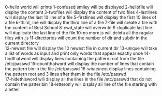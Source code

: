 0-hello world will prints
1-confused smiley will be displayed 
2-hellofile will display the content 
3-twofiles will display the content of two files
4-lastlines will display the last 10 line of a file
5-firstlines will display the first 10 lines of a file
6-third_line will display the third line of a file
7-file will create a file with the content of Best School
8-cwd_state will overwrite
9-duplicate last line will duplicate the last line of the file 
10-no more js will deleta all the ragular files with .js
11-directories will count the number of dir and subdir in the current directory  
12-newest file will display the 10 newest file in current dir 
13-unique will take a list of words as input and print only words that appear exactly once 
14-findthatword will display lines containing the pattern root from the file /etc/passwd 
15-countthatword will display the number of lines that contain the pattern bin in the file /etc/passwd 
16-whatsnext display lines containing the pattern root and 3 lines after them in the file /etc/passwd  
17-hidethisword will display all the lines in the file /etc/passwd that do not contain the patter bin 
18-letteronly will display all line of the file starting with a letter  
